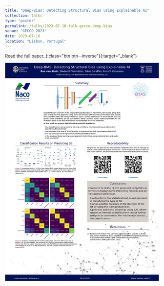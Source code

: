 ```yaml
---
title: "Deep-Bias: Detecting Structural Bias using Explainable AI"
collection: talks
type: "poster"
permalink: /talks/2023-07-16-talk-gecco-deep-bias
venue: "GECCO 2023"
date: 2023-07-16
location: "Lisbon, Portugal"
---
```



[Read the full paper..](https://arxiv.org/abs/2304.01869){:class="btn btn--inverse"}{:target="_blank"}


![](../files/GECCO_Deep_BIAS_Poster_final.png)